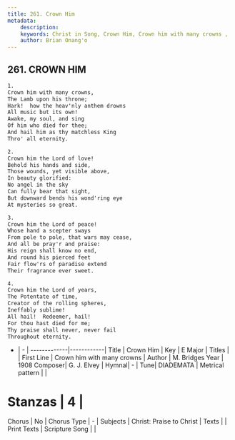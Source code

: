 ```yaml
---
title: 261. Crown Him
metadata:
    description: 
    keywords: Christ in Song, Crown Him, Crown him with many crowns , 
    author: Brian Onang'o
---
```



## 261. CROWN HIM

```txt
1.
Crown him with many crowns,
The Lamb upon his throne;
Hark!  how the heav'nly anthem drowns
All music but its own!
Awake, my soul, and sing
Of him who died for thee;
And hail him as thy matchless King
Thro' all eternity.

2.
Crown him the Lord of love!
Behold his hands and side,
Those wounds, yet visible above,
In beauty glorified:
No angel in the sky
Can fully bear that sight,
But downward bends his wond'ring eye
At mysteries so great.

3.
Crown him the Lord of peace!
Whose hand a scepter sways
From pole to pole, that wars may cease,
And all be pray'r and praise:
His reign shall know no end,
And round his pierced feet
Fair flow'rs of paradise extend
Their fragrance ever sweet.

4.
Crown him the Lord of years,
The Potentate of time,
Creator of the rolling spheres,
Ineffably sublime!
All hail!  Redeemer, hail!
For thou hast died for me;
Thy praise shall never, never fail
Throughout eternity.
```

- |   -  |
-------------|------------|
Title | Crown Him |
Key | E Major |
Titles |  |
First Line | Crown him with many crowns  |
Author | M. Bridges
Year | 1908
Composer| G. J. Elvey |
Hymnal|  - |
Tune| DIADEMATA |
Metrical pattern | |
# Stanzas | 4 |
Chorus | No |
Chorus Type | - |
Subjects | Christ: Praise to Christ |
Texts |  |
Print Texts | 
Scripture Song |  |
  
